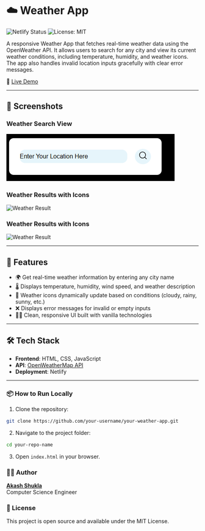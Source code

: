 # ☁️ Weather App

![Netlify Status](https://img.shields.io/badge/Netlify-Deployed-brightgreen?style=for-the-badge&logo=netlify)
![License: MIT](https://img.shields.io/badge/License-MIT-yellow.svg?style=for-the-badge)

A responsive Weather App that fetches real-time weather data using the OpenWeather API. It allows users to search for any city and view its current weather conditions, including temperature, humidity, and weather icons. The app also handles invalid location inputs gracefully with clear error messages.

🔗 [Live Demo](https://your-netlify-url.netlify.app)

---

## 📸 Screenshots

### Weather Search View
![Weather Search](https://github.com/dev007-sudo/Wether-Application/blob/main/wethersc1.PNG)

### Weather Results with Icons
![Weather Result](./weather2.PNG)

### Weather Results with Icons
![Weather Result](./weather2.PNG)

---

## 🚀 Features

- 🌍 Get real-time weather information by entering any city name
- 🌡️ Displays temperature, humidity, wind speed, and weather description
- 🎨 Weather icons dynamically update based on conditions (cloudy, rainy, sunny, etc.)
- ❌ Displays error messages for invalid or empty inputs
- 🧑‍💻 Clean, responsive UI built with vanilla technologies

---

## 🛠️ Tech Stack

- **Frontend**: HTML, CSS, JavaScript  
- **API**: [OpenWeatherMap API](https://openweathermap.org/api)  
- **Deployment**: Netlify

---

### 📦 How to Run Locally

1. Clone the repository:
```bash
git clone https://github.com/your-username/your-weather-app.git
```

2. Navigate to the project folder:
```bash
cd your-repo-name
```

3. Open `index.html` in your browser.

### 🙋‍♂️  Author
**[Akash Shukla](https://github.com/dev007-sudo)**  
Computer Science Engineer


### 🧾 License
This project is open source and available under the MIT License.
